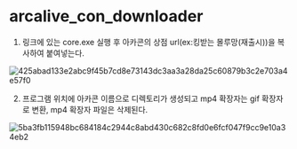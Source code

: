 # arcalive_con_downloader


1. 링크에 있는 core.exe 실행 후 아카콘의 상점 url(ex:킹받는 몰루망(재출시))을 복사하여 붙여넣는다.

![425abad133e2abc9f45b7cd8e73143dc3aa3a28da25c60879b3c2e703a4e57f0](https://user-images.githubusercontent.com/39557109/169042167-765d1935-0dbc-4785-b02e-3e70e9456480.gif)

2. 프로그램 위치에 아카콘 이름으로 디렉토리가 생성되고 mp4 확장자는 gif 확장자로 변환, mp4 확장자 파일은 삭제된다.

![5ba3fb115948bc684184c2944c8abd430c682c8fd0e6fcf047f9cc9e10a34eb2](https://user-images.githubusercontent.com/39557109/169042373-9d64e37c-71a9-4c72-8c9d-c6de53ddccc3.gif)

